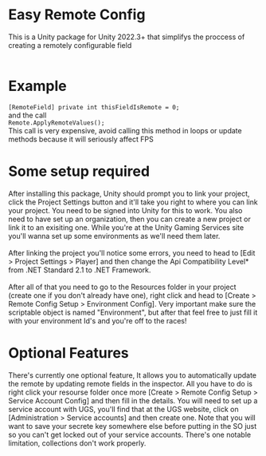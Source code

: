 <h1>Easy Remote Config</h1>
This is a Unity package for Unity 2022.3+ that simplifys the proccess of creating a remotely configurable field
<br/>
<br/>
<h1>Example</h1>
<code>[RemoteField] private int thisFieldIsRemote = 0;</code> 
<br/>
and the call
<br/>
<code>Remote.ApplyRemoteValues();</code>
<br/>
This call is very expensive, avoid calling this method in loops or update methods because it will seriously affect FPS

<h1>Some setup required</h1>
After installing this package, Unity should prompt you to link your project, click the Project Settings button and it'll take you right to where you can link your project. You need to be signed into Unity for this to work. You also need to have set up an organization, then you can create a new project or link it to an exisiting one. While you're at the Unity Gaming Services site you'll wanna set up some environments as we'll need them later.
<br/>
<br/>
After linking the project you'll notice some errors, you need to head to [Edit > Project Settings > Player] and then change the Api Compatibility Level* from .NET Standard 2.1 to .NET Framework.
<br/>
<br/>
After all of that you need to go to the Resources folder in your project (create one if you don't already have one), right click and head to [Create > Remote Config Setup > Environment Config]. Very important make sure the scriptable object is named "Environment", but after that feel free to just fill it with your environment Id's and you're off to the races!

<h1>Optional Features</h1>
There's currently one optional feature, It allows you to automatically update the remote by updating remote fields in the inspector. All you have to do is right click your resourse folder once more [Create > Remote Config Setup > Service Account Config] and then fill in the details. You will need to set up a service account with UGS, you'll find that at the UGS website, click on [Administration > Service accounts] and then create one. Note that you will want to save your secrete key somewhere else before putting in the SO just so you can't get locked out of your service accounts. There's one notable limitation, collections don't work properly.
